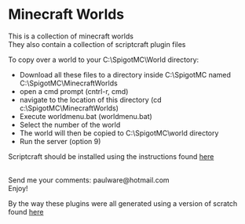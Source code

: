 <h1>Minecraft Worlds</H1>

This is a collection of minecraft worlds<br>
They also contain a collection of scriptcraft plugin files<br>

To copy over a world to your C:\SpigotMC\World directory: 
<ul>
<li>Download all these files to a directory inside C:\SpigotMC named C:\SpigotMC\MinecraftWorlds</li>
<li>open a cmd prompt (cntrl-r, cmd)</li>
<li>navigate to the location of this directory (cd c:\SpigotMC\MinecraftWorlds)</li>
<li>Execute worldmenu.bat (worldmenu.bat)</li>
<li>Select the number of the world</li>
<li>The world will then be copied to C:\SpigotMC\world directory</li>
<li>Run the server (option 9)</li>
</ul>

Scriptcraft should be installed using the instructions found <a href="https://github.com/walterhiggins/ScriptCraft#installation">here</a>

<br>
Send me your comments: paulware@hotmail.com<br>
Enjoy!<br>

By the way these plugins were all generated using a version of scratch found <a href="https://github.com/Paulware/BlocklyScriptcraft">here</a>